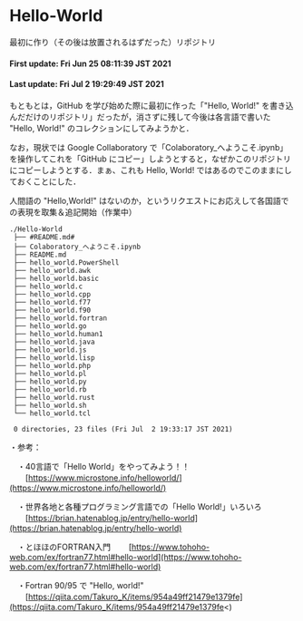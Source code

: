 # Hello-World
最初に作り（その後は放置されるはずだった）リポジトリ

#### First update: Fri Jun 25 08:11:39 JST 2021
#### Last update: Fri Jul  2 19:29:49 JST 2021


もともとは，GitHub を学び始めた際に最初に作った「"Hello, World!" を書き込んだだけのリポジトリ」だったが，消さずに残して今後は各言語で書いた "Hello, World!" のコレクションにしてみようかと．

なお，現状では Google Collaboratory で「Colaboratory_へようこそ.ipynb」を操作してこれを「GitHub にコピー」しようとすると，なぜかこのリポジトリにコピーしようとする．まぁ、これも Hello, World! ではあるのでこのままにしておくことにした．

人間語の "Hello,World!" はないのか，というリクエストにお応えして各国語での表現を取集＆追記開始（作業中）


    ./Hello-World
     ├── #README.md#
     ├── Colaboratory_へようこそ.ipynb
     ├── README.md
     ├── hello_world.PowerShell
     ├── hello_world.awk
     ├── hello_world.basic
     ├── hello_world.c
     ├── hello_world.cpp
     ├── hello_world.f77
     ├── hello_world.f90
     ├── hello_world.fortran
     ├── hello_world.go
     ├── hello_world.human1
     ├── hello_world.java
     ├── hello_world.js
     ├── hello_world.lisp
     ├── hello_world.php
     ├── hello_world.pl
     ├── hello_world.py
     ├── hello_world.rb
     ├── hello_world.rust
     ├── hello_world.sh
     └── hello_world.tcl

     0 directories, 23 files (Fri Jul  2 19:33:17 JST 2021)


・参考：

　・40言語で「Hello World」をやってみよう！！
　　[https://www.microstone.info/helloworld/](https://www.microstone.info/helloworld/)

　・世界各地と各種プログラミング言語での「Hello World!」いろいろ
　　[https://brian.hatenablog.jp/entry/hello-world](https://brian.hatenablog.jp/entry/hello-world)

　・とほほのFORTRAN入門
　　[https://www.tohoho-web.com/ex/fortran77.html#hello-world](https://www.tohoho-web.com/ex/fortran77.html#hello-world)

　・Fortran 90/95 で "Hello, world!"
　　[https://qiita.com/Takuro_K/items/954a49ff21479e1379fe](https://qiita.com/Takuro_K/items/954a49ff21479e1379fe<)
